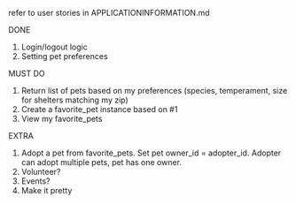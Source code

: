 refer to user stories in APPLICATIONINFORMATION.md

DONE
1. Login/logout logic
2. Setting pet preferences

MUST DO

1. Return list of pets based on my preferences (species, temperament, size for shelters matching my zip)
2. Create a favorite_pet instance based on #1
3. View my favorite_pets

EXTRA

1. Adopt a pet from favorite_pets. Set pet owner_id = adopter_id. Adopter can adopt multiple pets, pet has one owner. 
2. Volunteer? 
3. Events?
4. Make it pretty